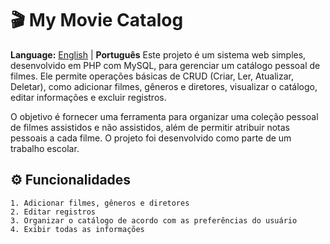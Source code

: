 # 🎬 My Movie Catalog

**Language:** [English](README.md) | **Português**
Este projeto é um sistema web simples, desenvolvido em PHP com MySQL, para gerenciar um catálogo pessoal de filmes. Ele permite operações básicas de CRUD (Criar, Ler, Atualizar, Deletar), como adicionar filmes, gêneros e diretores, visualizar o catálogo, editar informações e excluir registros.

O objetivo é fornecer uma ferramenta para organizar uma coleção pessoal de filmes assistidos e não assistidos, além de permitir atribuir notas pessoais a cada filme. O projeto foi desenvolvido como parte de um trabalho escolar.


## ⚙️ Funcionalidades

    1. Adicionar filmes, gêneros e diretores
    2. Editar registros
    3. Organizar o catálogo de acordo com as preferências do usuário
    4. Exibir todas as informações